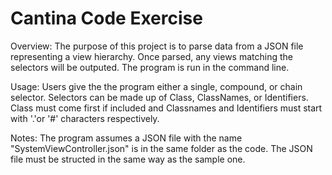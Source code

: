 # Cantina Code Exercise

Overview:
The purpose of this project is to parse data from a JSON file representing a view hierarchy.
Once parsed, any views matching the selectors will be outputed.
The program is run in the command line.

Usage: 
Users give the the program either a single, compound, or chain selector.
Selectors can be made up of Class, ClassNames, or Identifiers.
Class must come first if included and Classnames and Identifiers must start with '.'or '#' characters respectively.

Notes:
The program assumes a JSON file with the name "SystemViewController.json" is in the same folder as the code.
The JSON file must be structed in the same way as the sample one.
